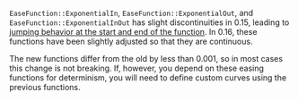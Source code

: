 `EaseFunction::ExponentialIn`, `EaseFunction::ExponentialOut`, and `EaseFunction::ExponentialInOut` has slight discontinuities in 0.15, leading to [jumping behavior at the start and end of the function][jumping behavior]. In 0.16, these functions have been slightly adjusted so that they are continuous.

The new functions differ from the old by less than 0.001, so in most cases this change is not breaking. If, however, you depend on these easing functions for determinism, you will need to define custom curves using the previous functions.

[jumping behavior]: https://github.com/bevyengine/bevy/issues/16676
